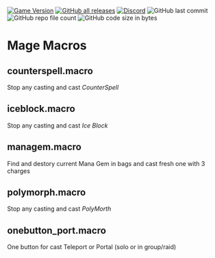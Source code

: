 [![Game Version](https://img.shields.io/badge/wow-2.5.2-blue.svg)](https://github.com/Pumpers-Inc)
[![GitHub all releases](https://img.shields.io/github/downloads/Pumpers-Inc/Macros/total?style=shi)](https://github.com/Pumpers-Inc/Macros/archive/refs/tags/v0.1-alpha.zip)
[![Discord](https://img.shields.io/discord/815419317725691924)](https://discord.gg/D6UyD46n2f)
![GitHub last commit](https://img.shields.io/github/last-commit/Pumpers-Inc/Macros)
![GitHub repo file count](https://img.shields.io/github/directory-file-count/Pumpers-Inc/Macros)
![GitHub code size in bytes](https://img.shields.io/github/languages/code-size/Pumpers-Inc/Macros)

# Mage Macros

## counterspell.macro
Stop any casting and cast *CounterSpell*

## iceblock.macro
Stop any casting and cast *Ice Block*

## managem.macro
Find and destory current Mana Gem in bags and cast fresh one with 3 charges

## polymorph.macro
Stop any casting and cast *PolyMorth*

## onebutton_port.macro
One button for cast Teleport or Portal (solo or in group/raid) 

